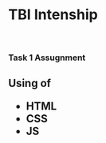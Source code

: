 <h1>TBI Intenship </h1><br>
<h3>Task 1 Assugnment</h3>

<h2>Using of <ul><li>HTML</li>
                 <li>CSS</li>
                 <li>JS</li>
</ul>
